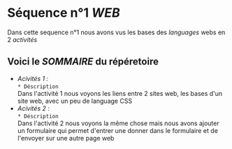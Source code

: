 # Séquence n°1 _WEB_

Dans cette sequence n°1 nous avons vus les bases des _languages_ webs en 2 _activités_ 
## Voici le _SOMMAIRE_ du répéretoire

* *Acivités 1 :*  
`* Déscription`  
Dans l'activité 1 nous voyons les liens entre 2 sites web, les bases d'un site web, avec un peu de language CSS
* *Acivités 2 :*  
`* Déscription`  
Dans l'activité 2 nous voyons la même chose mais nous avons ajouter un formulaire qui permet d'entrer une donner dans le formulaire et de l'envoyer sur une autre page web
